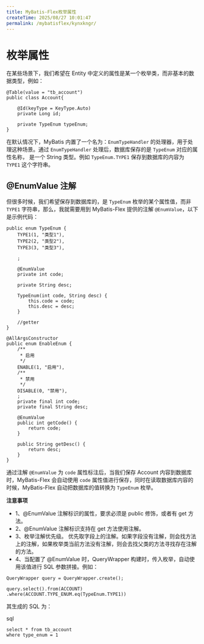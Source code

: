 ```yaml
---
title: MyBatis-Flex枚举属性
createTime: 2025/08/27 10:01:47
permalink: /mybatisflex/kynxkngr/
---
```

# 枚举属性

在某些场景下，我们希望在 Entity 中定义的属性是某一个枚举类，而非基本的数据类型，例如：



```
@Table(value = "tb_account")
public class Account{

    @Id(keyType = KeyType.Auto)
    private Long id;

    private TypeEnum typeEnum;
}
```

在默认情况下，MyBatis 内置了一个名为：`EnumTypeHandler` 的处理器，用于处理这种场景。通过 `EnumTypeHandler` 处理后，数据库保存的是 `TypeEnum` 对应的属性名称， 是一个 String 类型。例如 `TypeEnum.TYPE1` 保存到数据库的内容为 `TYPE1` 这个字符串。

## @EnumValue 注解

但很多时候，我们希望保存到数据库的，是 `TypeEnum` 枚举的某个属性值，而非 `TYPE1` 字符串，那么，我就需要用到 MyBatis-Flex 提供的注解 `@EnumValue`，以下是示例代码：



```
public enum TypeEnum {
    TYPE1(1, "类型1"),
    TYPE2(2, "类型2"),
    TYPE3(3, "类型3"),

    ;

    @EnumValue
    private int code;

    private String desc;

    TypeEnum(int code, String desc) {
        this.code = code;
        this.desc = desc;
    }

    //getter
}
```



```
@AllArgsConstructor
public enum EnableEnum {
    /**
     * 启用
     */
    ENABLE(1, "启用"),
    /**
     * 禁用
     */
    DISABLE(0, "禁用"),
    ;
    private final int code;
    private final String desc;

    @EnumValue
    public int getCode() {
        return code;
    }

    public String getDesc() {
        return desc;
    }
}
```

通过注解 `@EnumValue` 为 `code` 属性标注后，当我们保存 Account 内容到数据库时，MyBatis-Flex 会自动使用 `code` 属性值进行保存，同时在读取数据库内容的时候，MyBatis-Flex 自动把数据库的值转换为 `TypeEnum` 枚举。

**注意事项**

- 1、@EnumValue 注解标识的属性，要求必须是 public 修饰，或者有 get 方法。
- 2、@EnumValue 注解标识支持在 get 方法使用注解。
- 3、枚举注解优先级。 优先取字段上的注解。如果字段没有注解，则会找方法上的注解，如果枚举类当前方法没有注解，则会去找父类的方法寻找存在注解的方法。
- 4、当配置了 @EnumValue 时，QueryWrapper 构建时，传入枚举，自动使用该值进行 SQL 参数拼接。例如：



```
QueryWrapper query = QueryWrapper.create();

query.select().from(ACCOUNT)
.where(ACCOUNT.TYPE_ENUM.eq(TypeEnum.TYPE1))
```

其生成的 SQL 为：

sql

```
select * from tb_account
where type_enum = 1
```
